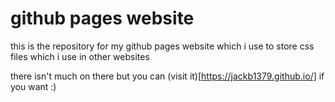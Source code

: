 # github pages website
this is the repository for my github pages website which i use to store css files which i use in other websites

there isn't much on there but you can (visit it)[https://jackb1379.github.io/] if you want :)
